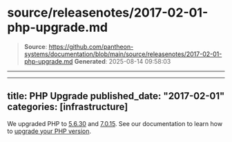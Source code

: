# source/releasenotes/2017-02-01-php-upgrade.md

> **Source**: https://github.com/pantheon-systems/documentation/blob/main/source/releasenotes/2017-02-01-php-upgrade.md
> **Generated**: 2025-08-14 09:58:03

---

---
title: PHP Upgrade
published_date: "2017-02-01"
categories: [infrastructure]
---
We upgraded PHP to [5.6.30](https://secure.php.net/archive/2017.php#id2017-01-19-3) and [7.0.15](https://secure.php.net/archive/2017.php#id2017-02-16-1). See our documentation to learn how to [upgrade your PHP version](/guides/php/php-versions).

